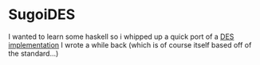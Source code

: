 # SugoiDES
I wanted to learn some haskell so i whipped up a quick port of a [DES 
implementation](https://github.com/mercluke/SlowDES) I wrote a while back (which is of 
course itself based off of the standard...)

